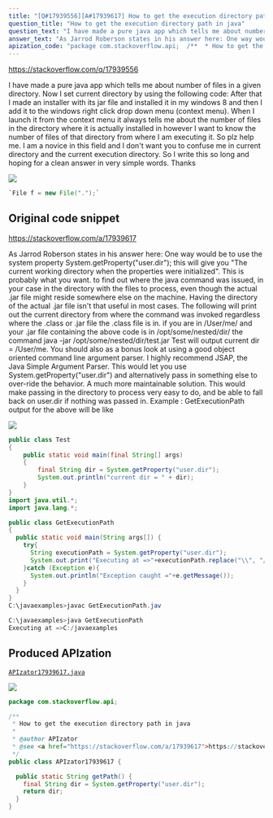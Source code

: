 ```yaml
---
title: "[Q#17939556][A#17939617] How to get the execution directory path in java"
question_title: "How to get the execution directory path in java"
question_text: "I have made a pure java app which tells me about number of files in a given directory. Now I set current directory by using the following code: After that I made an installer with its jar file and installed it in my windows 8 and then I add it to the windows right click drop down menu (context menu). When I launch it from the context menu it always tells me about the number of files in the directory where it is actually installed in however I want to know the number of files of that directory from where I am executing it. So plz help me. I am a novice in this field and I don't want you to confuse me in current directory and the current execution directory. So I write this so long and hoping for a clean answer in very simple words. Thanks"
answer_text: "As Jarrod Roberson states in his answer here: One way would be to use the system property System.getProperty(\"user.dir\"); this will give you \"The current   working directory when the properties were initialized\". This is   probably what you want. to find out where the java command was   issued, in your case in the directory with the files to process, even   though the actual .jar file might reside somewhere else on the   machine. Having the directory of the actual .jar file isn't that   useful in most cases. The following will print out the current directory from where the   command was invoked regardless where the .class or .jar file the   .class file is in. if you are in /User/me/ and your .jar file containing the above code   is in /opt/some/nested/dir/ the command java -jar   /opt/some/nested/dir/test.jar Test will output current dir =   /User/me. You should also as a bonus look at using a good object oriented   command line argument parser. I highly recommend JSAP, the Java   Simple Argument Parser. This would let you use   System.getProperty(\"user.dir\") and alternatively pass in something   else to over-ride the behavior. A much more maintainable solution.   This would make passing in the directory to process very easy to do,   and be able to fall back on user.dir if nothing was passed in. Example :  GetExecutionPath output for the above will be like"
apization_code: "package com.stackoverflow.api;  /**  * How to get the execution directory path in java  *  * @author APIzator  * @see <a href=\"https://stackoverflow.com/a/17939617\">https://stackoverflow.com/a/17939617</a>  */ public class APIzator17939617 {    public static String getPath() {     final String dir = System.getProperty(\"user.dir\");     return dir;   } }"
---
```


https://stackoverflow.com/q/17939556

I have made a pure java app which tells me about number of files in a given directory. Now I set current directory by using the following code:
After that I made an installer with its jar file and installed it in my windows 8 and then I add it to the windows right click drop down menu (context menu). When I launch it from the context menu it always tells me about the number of files in the directory where it is actually installed in however I want to know the number of files of that directory from where I am executing it.
So plz help me. I am a novice in this field and I don&#x27;t want you to confuse me in current directory and the current execution directory. So I write this so long and hoping for a clean answer in very simple words.
Thanks


<div class="code-logo"><img src="/stackoverflow.png" /></div>

```java
`File f = new File(".");`
```


## Original code snippet

https://stackoverflow.com/a/17939617

As Jarrod Roberson states in his answer here:
One way would be to use the system property
System.getProperty(&quot;user.dir&quot;); this will give you &quot;The current
  working directory when the properties were initialized&quot;. This is
  probably what you want. to find out where the java command was
  issued, in your case in the directory with the files to process, even
  though the actual .jar file might reside somewhere else on the
  machine. Having the directory of the actual .jar file isn&#x27;t that
  useful in most cases.
The following will print out the current directory from where the
  command was invoked regardless where the .class or .jar file the
  .class file is in.
if you are in /User/me/ and your .jar file containing the above code
  is in /opt/some/nested/dir/ the command java -jar
  /opt/some/nested/dir/test.jar Test will output current dir =
  /User/me.
You should also as a bonus look at using a good object oriented
  command line argument parser. I highly recommend JSAP, the Java
  Simple Argument Parser. This would let you use
  System.getProperty(&quot;user.dir&quot;) and alternatively pass in something
  else to over-ride the behavior. A much more maintainable solution.
  This would make passing in the directory to process very easy to do,
  and be able to fall back on user.dir if nothing was passed in.
Example :  GetExecutionPath
output for the above will be like

<div class="code-logo"><img src="/stackoverflow.png" /></div>

```java
public class Test
{
    public static void main(final String[] args)
    {
        final String dir = System.getProperty("user.dir");
        System.out.println("current dir = " + dir);
    }
}
import java.util.*;
import java.lang.*;

public class GetExecutionPath
{
  public static void main(String args[]) {
    try{
      String executionPath = System.getProperty("user.dir");
      System.out.print("Executing at =>"+executionPath.replace("\\", "/"));
    }catch (Exception e){
      System.out.println("Exception caught ="+e.getMessage());
    }
  }
}
C:\javaexamples>javac GetExecutionPath.jav

C:\javaexamples>java GetExecutionPath
Executing at =>C:/javaexamples
```

## Produced APIzation

[`APIzator17939617.java`](https://github.com/pasqualesalza/apization/raw/main/data/search/APIzator17939617.java)

<div class="code-logo"><img src="/apizator.png" /></div>

```java
package com.stackoverflow.api;

/**
 * How to get the execution directory path in java
 *
 * @author APIzator
 * @see <a href="https://stackoverflow.com/a/17939617">https://stackoverflow.com/a/17939617</a>
 */
public class APIzator17939617 {

  public static String getPath() {
    final String dir = System.getProperty("user.dir");
    return dir;
  }
}

```